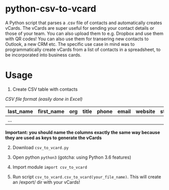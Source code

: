 # python-csv-to-vcard
A Python script that parses a .csv file of contacts and automatically creates vCards. The vCards are super useful for sending your contact details or those of your team. You can also upload them to e.g. Dropbox and use them with QR codes! You can also use them for transering new contacts to Outlook, a new CRM etc. The specific use case in mind was to programmatically create vCards from a list of contacts in a spreadsheet, to be incorporated into business cards.

# Usage

1. Create CSV table with contacts

*CSV file format (easily done in Excel)*

| last_name | first_name | org | title | phone | email | website | street | city | p_code | country |
|---|---|---|---|---|---|---|---|---|---|---|
| ...  |   |   |   |   |   |   |   |   |   |   |

**Important: you should name the columns exactly the same way because they are used as keys to generate the vCards**

2. Download `csv_to_vcard.py`

3. Open python `python3` (gotcha: using Python 3.6 features)

4. Import module `import csv_to_vcard`

5. Run script `csv_to_vcard.csv_to_vcard(your_file_name)`. This will create an /export/ dir with your vCards!
